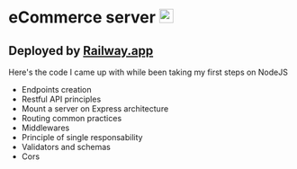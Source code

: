 <h1> eCommerce server <img src="https://seeklogo.com/images/N/nodejs-logo-FBE122E377-seeklogo.com.png" width="25" height="25" alt="node Js logo"></h1>
<h2>Deployed by <a href="https://railway.app/" referer="no_referer" target="_blank">Railway.app</a></h2>
<p>Here's the code I came up with while been taking my first steps on NodeJS
<ul>
<li> Endpoints creation</li>
<li> Restful API principles</li>
<li> Mount a server on Express architecture </li>
<li> Routing common practices </li>
<li> Middlewares </li>
<li> Principle of single responsability </li>
<li> Validators and schemas </li>
<li> Cors </li>
</ul>
</p>
